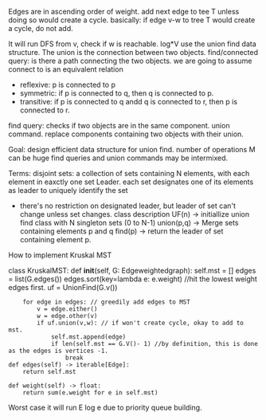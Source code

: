 Edges are in ascending order of weight. add next edge to tee T unless doing so would create a cycle.
basically: if edge v-w to tree T would create a cycle, do not add.

It will run DFS from v, check if w is reachable. log*V use the union find data structure. 
The union is the connection between two objects.
find/connected query: is there a path connecting the two objects.
we are going to assume connect to is an equivalent relation
- reflexive: p is connected to p
- symmetric: if p is connected to q, then q is connected to p.
- transitive: if p is connected to q andd q is connected to r, then p is connected to r. 

find query: checks if two objects are in the same component.
union command. replace components containing two objects with their union.

Goal: design efficient data structure for union find.
number of operations M can be huge
find queries and union commands may be intermixed.

Terms:
disjoint sets: a collection of sets containing N elements, with each element in eaxctly one set
Leader. each set designates one of its elements as leader to uniquely identify the set
-   there's no restriction on designated leader, but leader of set can't change unless set changes.
class description
UF(n) -> initiallize union find class with N singleton sets (0 to N-1)
union(p,q) -> Merge sets containing elements p and q
find(p) -> return the leader of set containing element p.

How to implement Kruskal MST

class KruskalMST:
    def __init__(self, G: Edgeweightedgraph):
        self.mst = []
        edges = list(G.edges())
        edges.sort(key=lambda e: e.weight) //hit the lowest weight edges first.
        uf = UnionFind(G.v())

        for edge in edges: // greedily add edges to MST
            v = edge.either()
            w = edge.other(v)
            if uf.union(v,w): // if won't create cycle, okay to add to mst. 
                self.mst.append(edge) 
                if len(self.mst == G.V()- 1) //by definition, this is done as the edges is vertices -1.
                    break
    def edges(self) -> iterable[Edge]:
        return self.mst
    
    def weight(self) -> float:
        return sum(e.weight for e in self.mst)

Worst case it will run E log e due to priority queue building.
